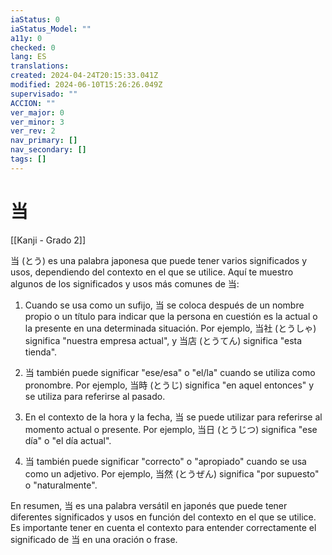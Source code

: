 ```yaml
---
iaStatus: 0
iaStatus_Model: ""
a11y: 0
checked: 0
lang: ES
translations: 
created: 2024-04-24T20:15:33.041Z
modified: 2024-06-10T15:26:26.049Z
supervisado: ""
ACCION: ""
ver_major: 0
ver_minor: 3
ver_rev: 2
nav_primary: []
nav_secondary: []
tags: []
---
```

# 当

[[Kanji - Grado 2]]

当 (とう) es una palabra japonesa que puede tener varios significados y usos, dependiendo del contexto en el que se utilice. Aquí te muestro algunos de los significados y usos más comunes de 当:

1. Cuando se usa como un sufijo, 当 se coloca después de un nombre propio o un título para indicar que la persona en cuestión es la actual o la presente en una determinada situación. Por ejemplo, 当社 (とうしゃ) significa "nuestra empresa actual", y 当店 (とうてん) significa "esta tienda".

2. 当 también puede significar "ese/esa" o "el/la" cuando se utiliza como pronombre. Por ejemplo, 当時 (とうじ) significa "en aquel entonces" y se utiliza para referirse al pasado.

3. En el contexto de la hora y la fecha, 当 se puede utilizar para referirse al momento actual o presente. Por ejemplo, 当日 (とうじつ) significa "ese día" o "el día actual".

4. 当 también puede significar "correcto" o "apropiado" cuando se usa como un adjetivo. Por ejemplo, 当然 (とうぜん) significa "por supuesto" o "naturalmente".

En resumen, 当 es una palabra versátil en japonés que puede tener diferentes significados y usos en función del contexto en el que se utilice. Es importante tener en cuenta el contexto para entender correctamente el significado de 当 en una oración o frase.
